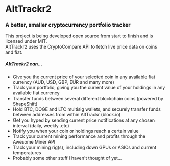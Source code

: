 # AltTrackr2
### A better, smaller cryptocurrency portfolio tracker

This project is being developed open source from start to finish and is licensed under MIT. <br />
AltTrackr2 uses the CryptoCompare API to fetch live price data on coins and fiat. <br />

##### AltTrackr2 can...
* Give you the current price of your selected coin in any available fiat currency (AUD, USD, GBP, EUR and many more)
* Track your portfolio, giving you the current value of your holdings in any available fiat currency
* Transfer funds between several different blockchain coins (powered by ShapeShift)
* Hold BTC, DOGE and LTC multisig wallets, and securely transfer funds between addresses from within AltTrackr (block.io)
* Get you hyped by sending current price notifications at any chosen interval (daily, weekly .etc)
* Notify you when your coin or holdings reach a certain value
* Track your current mining performance and profits through the Awesome Miner API
* Track your mining rig(s), including down GPUs or ASICs and current temperatures
* Probably some other stuff I haven't thought of yet...
